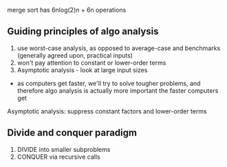 merge sort has 6nlog(2)n + 6n operations

## Guiding principles of algo analysis
1. use worst-case analysis, as opposed to average-case and benchmarks (generally agreed upon, practical inputs)
2. won't pay attention to constant or lower-order terms
3. Asymptotic analysis - look at large input sizes

- as computers get faster, we'll try to solve tougher problems, and therefore algo analysis is actually more important the faster computers get

Asymptotic analysis: suppress constant factors and lower-order terms

## Divide and conquer paradigm
1. DIVIDE into smaller subproblems
2. CONQUER via recursive calls
